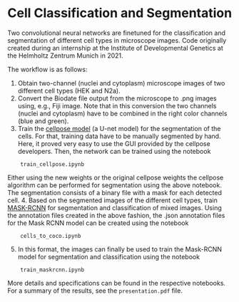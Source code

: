 # Cell Classification and Segmentation

Two convolutional neural networks are finetuned for the classification and segmentation of different cell types in microscope images. Code originally created during an internship at the Institute of Developmental Genetics at the Helmholtz Zentrum Munich in 2021. 

The workflow is as follows: 

1. Obtain two-channel (nuclei and cytoplasm) microscope images of two different cell types (HEK and N2a).
2. Convert the Biodate file output from the microscope to .png images using, e.g., Fiji image. Note that in this conversion the two channels (nuclei and cytoplasm) have to be combined in the right color channels (blue and green).
3. Train the [cellpose model](https://github.com/MouseLand/cellpose) (a U-net model) for the segmentation of the cells. For that, training data have to be manually segmented by hand. Here, it proved very easy to use the GUI provided by the cellpose developers. Then, the network can be trained using the notebook
```   
	train_cellpose.ipynb
```
Either using the new weights or the original cellpose weights the cellpose algorithm can be performed for segmentation using the above notebook. The segmentation consists of a binary file with a mask for each detected cell. 
4. Based on the segmented images of the different cell types, train [MASK-RCNN](https://github.com/matterport/Mask_RCNN) for segmentation and classification of mixed images. Using the annotation files created in the above fashion, the .json annotation files for the Mask RCNN model can be created using the notebook
```
	cells_to_coco.ipynb
```
5. In this format, the images can finally be used to train the Mask-RCNN model for segmentation and classification using the notebook 
```
	train_maskrcnn.ipynb
```
More details and specifications can be found in the respective notebooks. For a summary of the results, see the `presentation.pdf` file.
